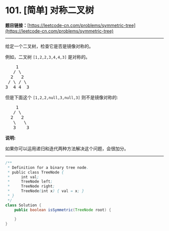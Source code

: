 # 101. [简单] 对称二叉树

**题目链接：**[https://leetcode-cn.com/problems/symmetric-tree](https://leetcode-cn.com/problems/symmetric-tree)

---

<div class="content__1Y2H">
 <div class="notranslate">
  <p>给定一个二叉树，检查它是否是镜像对称的。</p> 
  <p>例如，二叉树&nbsp;<code>[1,2,2,3,4,4,3]</code> 是对称的。</p> 
  <pre class="language-text">    1
   / \
  2   2
 / \ / \
3  4 4  3
</pre> 
  <p>但是下面这个&nbsp;<code>[1,2,2,null,3,null,3]</code> 则不是镜像对称的:</p> 
  <pre class="language-text">    1
   / \
  2   2
   \   \
   3    3
</pre> 
  <p><strong>说明:</strong></p> 
  <p>如果你可以运用递归和迭代两种方法解决这个问题，会很加分。</p> 
 </div>
</div>

---

```java
/**
 * Definition for a binary tree node.
 * public class TreeNode {
 *     int val;
 *     TreeNode left;
 *     TreeNode right;
 *     TreeNode(int x) { val = x; }
 * }
 */
class Solution {
    public boolean isSymmetric(TreeNode root) {
        
    }
}
```